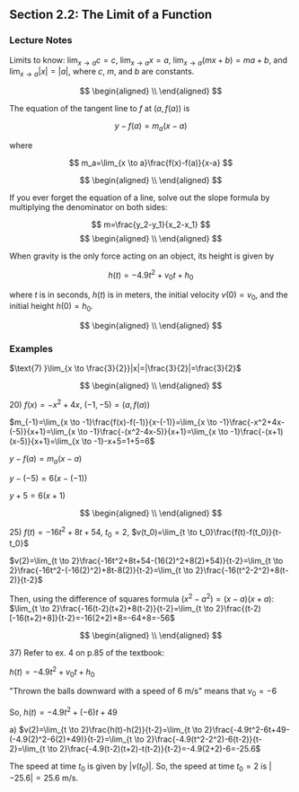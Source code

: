 ## Section 2.2: The Limit of a Function

### Lecture Notes

Limits to know: $\lim_{x \to a}c=c$, $\lim_{x \to a}x=a$, $\lim_{x \to a}(mx+b)=ma+b$, and $\lim_{x \to a}|x|=|a|$, where $c$, $m$, and $b$ are constants.

$$
\begin{aligned}
\\
\end{aligned}
$$

The equation of the tangent line to $f$ at $(a, f(a))$ is 

$$
y-f(a)=m_a(x-a)
$$

where

$$
m_a=\lim_{x \to a}\frac{f(x)-f(a)}{x-a}
$$

$$
\begin{aligned}
\\
\end{aligned}
$$

If you ever forget the equation of a line, solve out the slope formula by multiplying the denominator on both sides:

$$
m=\frac{y_2-y_1}{x_2-x_1}
$$
$$
\begin{aligned}
\\
\end{aligned}
$$

When gravity is the only force acting on an object, its height is given by 

$$
h(t)=-4.9t^2+v_0t+h_0
$$

where $t$ is in seconds, $h(t)$ is in meters, the initial velocity $v(0)=v_0$, and the initial height $h(0)=h_0$.

$$
\begin{aligned}
\\
\end{aligned}
$$

### Examples

$\text{7) }\lim_{x \to \frac{3}{2}}|x|=|\frac{3}{2}|=\frac{3}{2}$

$$
\begin{aligned}
\\
\end{aligned}
$$

$\text{20) } f(x)=-x^2+4x$, $(-1,-5)=(a,f(a))$

$m_{-1}=\lim_{x \to -1}\frac{f(x)-f(-1)}{x-(-1)}=\lim_{x \to -1}\frac{-x^2+4x-(-5)}{x+1}=\lim_{x \to -1}\frac{-(x^2-4x-5)}{x+1}=\lim_{x \to -1}\frac{-(x+1)(x-5)}{x+1}=\lim_{x \to -1}-x+5=1+5=6$

$y-f(a)=m_a(x-a)$

$y-(-5)=6(x-(-1))$

$y+5=6(x+1)$

$$
\begin{aligned}
\\
\end{aligned}
$$

$\text{25)}$ $f(t)=-16t^2+8t+54$, $t_0=2$, $v(t_0)=\lim_{t \to t_0}\frac{f(t)-f(t_0)}{t-t_0}$

$v(2)=\lim_{t \to 2}\frac{-16t^2+8t+54-(16(2)^2+8(2)+54)}{t-2}=\lim_{t \to 2}\frac{-16t^2-(-16(2)^2)+8t-8(2)}{t-2}=\lim_{t \to 2}\frac{-16(t^2-2^2)+8(t-2)}{t-2}$

$\text{Then, using the difference of squares formula}$ $(x^2-a^2)=(x-a)(x+a):$ $\lim_{t \to 2}\frac{-16(t-2)(t+2)+8(t-2)}{t-2}=\lim_{t \to 2}\frac{(t-2)[-16(t+2)+8]}{t-2}=-16(2+2)+8=-64+8=-56$

$$
\begin{aligned}
\\
\end{aligned}
$$

$\text{37) Refer to ex. 4 on p.85 of the textbook:}$

$h(t)=-4.9t^2+v_0t+h_0$

$\text{"Thrown the balls downward with a speed of 6 m/s" means that}$ $v_0=-6$

$\text{So,}$ $h(t)=-4.9t^2+(-6)t+49$

$\text{a)}$ $v(2)=\lim_{t \to 2}\frac{h(t)-h(2)}{t-2}=\lim_{t \to 2}\frac{-4.9t^2-6t+49-(-4.9(2)^2-6(2)+49)}{t-2}=\lim_{t \to 2}\frac{-4.9(t^2-2^2)-6(t-2)}{t-2}=\lim_{t \to 2}\frac{-4.9(t-2)(t+2)-t(t-2)}{t-2}=-4.9(2+2)-6=-25.6$

$\text{The speed at time}$ $t_0$ $\text{is given by}$ $|v(t_0)|.$ $\text{So, the speed at time}$ $t_0=2$ $\text{is}$ $|-25.6|=25.6$ $\text{m/s.}$